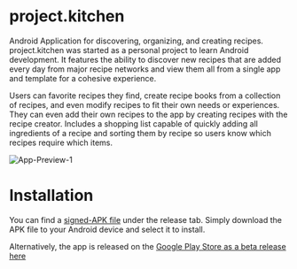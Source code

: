 # project.kitchen

Android Application for discovering, organizing, and creating recipes. project.kitchen was started as a personal project to learn 
Android development. It features the ability to discover new recipes that are added every day from major recipe networks and view them 
all from a single app and template for a cohesive experience. 

Users can favorite recipes they find, create recipe books from a collection of recipes, and even modify recipes to fit their own needs 
or experiences. They can even add their own recipes to the app by creating recipes with the recipe creator. Includes a shopping list 
capable of quickly adding all ingredients of a recipe and sorting them by recipe so users know which recipes require which items.

![App-Preview-1](http://i.imgur.com/tQtT8Ot.png)

# Installation
You can find a [signed-APK file](https://github.com/amagh/project.kitchen/releases/download/0.1b/project.kitchen_v0.1b.apk) under the 
release tab. Simply download the APK file to your Android device and select it to install.

Alternatively, the app is released on the [Google Play Store as a beta release here](https://play.google.com/store/apps/details?id=project.kitchen)
